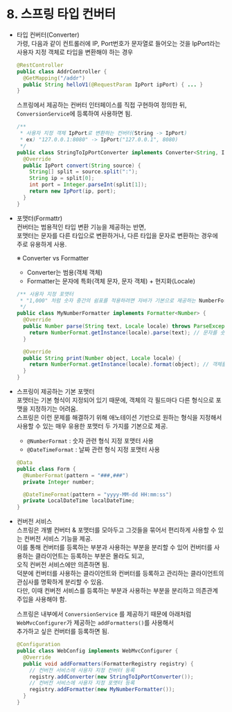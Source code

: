 # 8. 스프링 타입 컨버터
- 타입 컨버터(Converter)  
  가령, 다음과 같이 컨트롤러에 IP, Port번호가 문자열로 들어오는 것을 IpPort라는 사용자 지정 객체로 타입을 변환해야 하는 경우  
  ``` java
  @RestController
  public class AddrController {
    @GetMapping("/addr")
    public String helloV1(@RequestParam IpPort ipPort) { ... }
  }
  ```
    
  스프링에서 제공하는 컨버터 인터페이스를 직접 구현하여 정의한 뒤, `ConversionService`에 등록하여 사용하면 됨.  
  ``` java
  /**
   * 사용자 지정 객체 IpPort로 변환하는 컨버터(String -> IpPort)
   * ex) "127.0.0.1:8080" -> IpPort("127.0.0.1", 8080)
   */
  public class StringToIpPortConverter implements Converter<String, IpPort> {
    @Override
    public IpPort convert(String source) {
      String[] split = source.split(":");
      String ip = split[0];
      int port = Integer.parseInt(split[1]);
      return new IpPort(ip, port);
    }
  }
  ```

- 포맷터(Formattr)  
  컨버터는 범용적인 타입 변환 기능을 제공하는 반면,  
  포맷터는 문자를 다른 타입으로 변환하거나, 다른 타입을 문자로 변환하는 경우에 주로 유용하게 사용.  

    
  ※ Converter vs Formatter  
  - Converter는 범용(객체 객체)  
  - Formatter는 문자에 특화(객체 문자, 문자 객체) + 현지화(Locale)
     
  ``` java
  /** 사용자 지정 포맷터
   * "1,000" 처럼 숫자 중간의 쉼표를 적용하려면 자바가 기본으로 제공하는 NumberFormat 객체를 사용
   */
  public class MyNumberFormatter implements Formatter<Number> {
    @Override
    public Number parse(String text, Locale locale) throws ParseException {
      return NumberFormat.getInstance(locale).parse(text); // 문자를 숫자로 변환
    }
  
    @Override
    public String print(Number object, Locale locale) {
      return NumberFormat.getInstance(locale).format(object); // 객체를 문자로 변환
    }
  }
  ```

- 스프링이 제공하는 기본 포맷터  
  포맷터는 기본 형식이 지정되어 있기 때문에, 객체의 각 필드마다 다른 형식으로 포맷을 지정하기는 어려움.  
  스프링은 이런 문제를 해결하기 위해 애노테이션 기반으로 원하는 형식을 지정해서  
  사용할 수 있는 매우 유용한 포맷터 두 가지를 기본으로 제공.  
  - `@NumberFormat` : 숫자 관련 형식 지정 포맷터 사용  
  - `@DateTimeFormat` : 날짜 관련 형식 지정 포맷터 사용  
  ``` java
  @Data
  public class Form {
    @NumberFormat(pattern = "###,###")
    private Integer number;
  
    @DateTimeFormat(pattern = "yyyy-MM-dd HH:mm:ss")
    private LocalDateTime localDateTime;
  }
  ```
    
- 컨버전 서비스  
  스프링은 개별 컨버터 & 포맷터를 모아두고 그것들을 묶어서 편리하게 사용할 수 있는 컨버전 서비스 기능을 제공.  
  이를 통해 컨버터를 등록하는 부분과 사용하는 부분을 분리할 수 있어 컨버터를 사용하는 클라이언트는 등록하는 부분은 몰라도 되고,  
  오직 컨버전 서비스에만 의존하면 됨.  
  덕분에 컨버터를 사용하는 클라이언트와 컨버터를 등록하고 관리하는 클라이언트의 관심사를 명확하게 분리할 수 있음.  
  다만, 이때 컨버전 서비스를 등록하는 부분과 사용하는 부분을 분리하고 의존관계 주입을 사용해야 함.  
    
  스프링은 내부에서 `ConversionService` 를 제공하기 때문에 아래처럼 `WebMvcConfigurer`가 제공하는 `addFormatters()`를 사용해서  
  추가하고 싶은 컨버터를 등록하면 됨.  

  ``` java
  @Configuration
  public class WebConfig implements WebMvcConfigurer {
    @Override
    public void addFormatters(FormatterRegistry registry) {
      // 컨버전 서비스에 사용자 지정 컨버터 등록
      registry.addConverter(new StringToIpPortConverter());
      // 컨버전 서비스에 사용자 지정 포맷터 등록
      registry.addFormatter(new MyNumberFormatter());
    }
  }
  ```  
  
